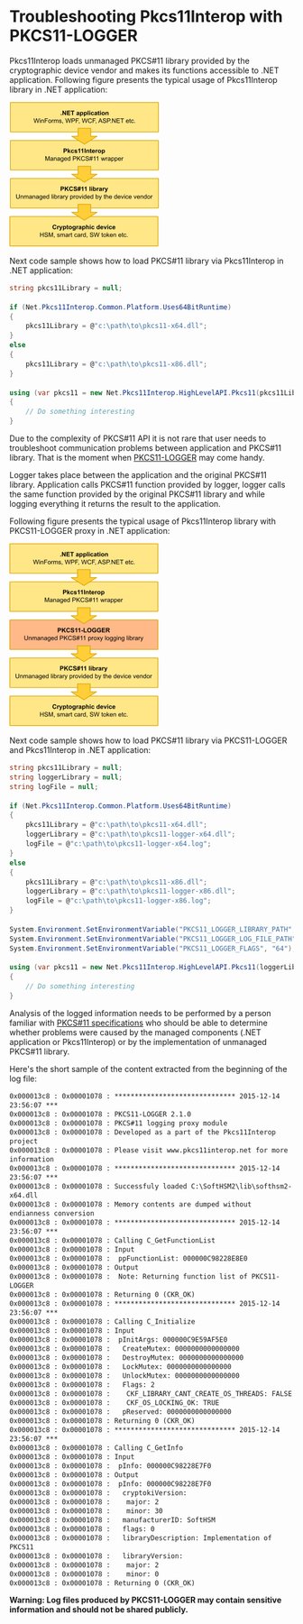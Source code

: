 # Troubleshooting Pkcs11Interop with PKCS11-LOGGER

Pkcs11Interop loads unmanaged PKCS#11 library provided by the cryptographic device vendor and makes its functions accessible to .NET application. Following figure presents the typical usage of Pkcs11Interop library in .NET application:

![Pkcs11interop without PKCS11-LOGGER](images/pkcs11interop-architecture-small.png?raw=true)

Next code sample shows how to load PKCS#11 library via Pkcs11Interop in .NET application:

```csharp
string pkcs11Library = null;

if (Net.Pkcs11Interop.Common.Platform.Uses64BitRuntime)
{
    pkcs11Library = @"c:\path\to\pkcs11-x64.dll";
}
else
{
    pkcs11Library = @"c:\path\to\pkcs11-x86.dll";
}

using (var pkcs11 = new Net.Pkcs11Interop.HighLevelAPI.Pkcs11(pkcs11Library, AppType.MultiThreaded))
{
    // Do something interesting
}
```

Due to the complexity of PKCS#11 API it is not rare that user needs to troubleshoot communication problems between application and PKCS#11 library. That is the moment when [PKCS11-LOGGER](https://github.com/Pkcs11Interop/pkcs11-logger) may come handy.

Logger takes place between the application and the original PKCS#11 library. Application calls PKCS#11 function provided by logger, logger calls the same function provided by the original PKCS#11 library and while logging everything it returns the result to the application.

Following figure presents the typical usage of Pkcs11Interop library with PKCS11-LOGGER proxy in .NET application:

![Pkcs11interop with PKCS11-LOGGER](images/pkcs11interop-with-pkcs11-logger.png?raw=true)

Next code sample shows how to load PKCS#11 library via PKCS11-LOGGER and Pkcs11Interop in .NET application:

```csharp
string pkcs11Library = null;
string loggerLibrary = null;
string logFile = null;

if (Net.Pkcs11Interop.Common.Platform.Uses64BitRuntime)
{
    pkcs11Library = @"c:\path\to\pkcs11-x64.dll";
    loggerLibrary = @"c:\path\to\pkcs11-logger-x64.dll";
    logFile = @"c:\path\to\pkcs11-logger-x64.log";
}
else
{
    pkcs11Library = @"c:\path\to\pkcs11-x86.dll";
    loggerLibrary = @"c:\path\to\pkcs11-logger-x86.dll";
    logFile = @"c:\path\to\pkcs11-logger-x86.log";
}

System.Environment.SetEnvironmentVariable("PKCS11_LOGGER_LIBRARY_PATH", pkcs11Library);
System.Environment.SetEnvironmentVariable("PKCS11_LOGGER_LOG_FILE_PATH", logFile);
System.Environment.SetEnvironmentVariable("PKCS11_LOGGER_FLAGS", "64");

using (var pkcs11 = new Net.Pkcs11Interop.HighLevelAPI.Pkcs11(loggerLibrary, AppType.MultiThreaded))
{
    // Do something interesting
}
```

Analysis of the logged information needs to be performed by a person familiar with [PKCS#11 specifications](https://github.com/Pkcs11Interop/PKCS11-SPECS) who should be able to determine whether problems were caused by the managed components (.NET application or Pkcs11Interop) or by the implementation of unmanaged PKCS#11 library.

Here's the short sample of the content extracted from the beginning of the log file:

```
0x000013c8 : 0x00001078 : ****************************** 2015-12-14 23:56:07 ***
0x000013c8 : 0x00001078 : PKCS11-LOGGER 2.1.0
0x000013c8 : 0x00001078 : PKCS#11 logging proxy module
0x000013c8 : 0x00001078 : Developed as a part of the Pkcs11Interop project
0x000013c8 : 0x00001078 : Please visit www.pkcs11interop.net for more information
0x000013c8 : 0x00001078 : ****************************** 2015-12-14 23:56:07 ***
0x000013c8 : 0x00001078 : Successfuly loaded C:\SoftHSM2\lib\softhsm2-x64.dll
0x000013c8 : 0x00001078 : Memory contents are dumped without endianness conversion
0x000013c8 : 0x00001078 : ****************************** 2015-12-14 23:56:07 ***
0x000013c8 : 0x00001078 : Calling C_GetFunctionList
0x000013c8 : 0x00001078 : Input
0x000013c8 : 0x00001078 :  ppFunctionList: 000000C98228E8E0
0x000013c8 : 0x00001078 : Output
0x000013c8 : 0x00001078 :  Note: Returning function list of PKCS11-LOGGER
0x000013c8 : 0x00001078 : Returning 0 (CKR_OK)
0x000013c8 : 0x00001078 : ****************************** 2015-12-14 23:56:07 ***
0x000013c8 : 0x00001078 : Calling C_Initialize
0x000013c8 : 0x00001078 : Input
0x000013c8 : 0x00001078 :  pInitArgs: 000000C9E59AF5E0
0x000013c8 : 0x00001078 :   CreateMutex: 0000000000000000
0x000013c8 : 0x00001078 :   DestroyMutex: 0000000000000000
0x000013c8 : 0x00001078 :   LockMutex: 0000000000000000
0x000013c8 : 0x00001078 :   UnlockMutex: 0000000000000000
0x000013c8 : 0x00001078 :   Flags: 2
0x000013c8 : 0x00001078 :    CKF_LIBRARY_CANT_CREATE_OS_THREADS: FALSE
0x000013c8 : 0x00001078 :    CKF_OS_LOCKING_OK: TRUE
0x000013c8 : 0x00001078 :   pReserved: 0000000000000000
0x000013c8 : 0x00001078 : Returning 0 (CKR_OK)
0x000013c8 : 0x00001078 : ****************************** 2015-12-14 23:56:07 ***
0x000013c8 : 0x00001078 : Calling C_GetInfo
0x000013c8 : 0x00001078 : Input
0x000013c8 : 0x00001078 :  pInfo: 000000C98228E7F0
0x000013c8 : 0x00001078 : Output
0x000013c8 : 0x00001078 :  pInfo: 000000C98228E7F0
0x000013c8 : 0x00001078 :   cryptokiVersion:
0x000013c8 : 0x00001078 :    major: 2
0x000013c8 : 0x00001078 :    minor: 30
0x000013c8 : 0x00001078 :   manufacturerID: SoftHSM                         
0x000013c8 : 0x00001078 :   flags: 0
0x000013c8 : 0x00001078 :   libraryDescription: Implementation of PKCS11        
0x000013c8 : 0x00001078 :   libraryVersion:
0x000013c8 : 0x00001078 :    major: 2
0x000013c8 : 0x00001078 :    minor: 0
0x000013c8 : 0x00001078 : Returning 0 (CKR_OK)
```

**Warning: Log files produced by PKCS11-LOGGER may contain sensitive information and should not be shared publicly.**
